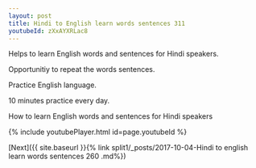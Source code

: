 ```yaml
---
layout: post
title: Hindi to English learn words sentences 311 
youtubeId: zXxAYXRLac8
---
```

 
 
Helps to learn English words and sentences for Hindi speakers.

Opportunitiy to repeat the words sentences. 

Practice English language. 
 
10 minutes practice every day. 
 
How to learn English words and sentences for Hindi speakers 
 
{% include youtubePlayer.html id=page.youtubeId %}
 
 
[Next]({{ site.baseurl }}{% link  split1/_posts/2017-10-04-Hindi to english learn words sentences 260 .md%})
 
